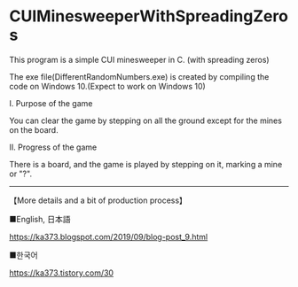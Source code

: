 # CUIMinesweeperWithSpreadingZeros
This program is a simple CUI minesweeper in C. (with spreading zeros)

The exe file(DifferentRandomNumbers.exe) is created by compiling the code on Windows 10.(Expect to work on Windows 10)


I. Purpose of the game

You can clear the game by stepping on all the ground except for the mines on the board.


II. Progress of the game

There is a board, and the game is played by stepping on it, marking a mine or "?".

__________________________________________
【More details and a bit of production process】


■English, 日本語

https://ka373.blogspot.com/2019/09/blog-post_9.html


■한국어

https://ka373.tistory.com/30
